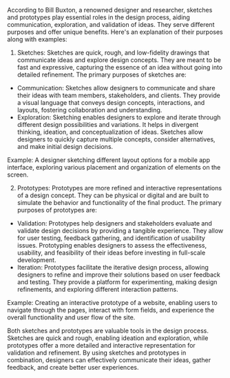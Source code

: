 According to Bill Buxton, a renowned designer and researcher, sketches and prototypes play essential roles in the design process, aiding communication, exploration, and validation of ideas. They serve different purposes and offer unique benefits. Here's an explanation of their purposes along with examples:

1. Sketches: Sketches are quick, rough, and low-fidelity drawings that communicate ideas and explore design concepts. They are meant to be fast and expressive, capturing the essence of an idea without going into detailed refinement. The primary purposes of sketches are:

- Communication: Sketches allow designers to communicate and share their ideas with team members, stakeholders, and clients. They provide a visual language that conveys design concepts, interactions, and layouts, fostering collaboration and understanding.
- Exploration: Sketching enables designers to explore and iterate through different design possibilities and variations. It helps in divergent thinking, ideation, and conceptualization of ideas. Sketches allow designers to quickly capture multiple concepts, consider alternatives, and make initial design decisions.

Example: A designer sketching different layout options for a mobile app interface, exploring various placement and organization of elements on the screen.

2. Prototypes: Prototypes are more refined and interactive representations of a design concept. They can be physical or digital and are built to simulate the behavior and functionality of the final product. The primary purposes of prototypes are:

- Validation: Prototypes help designers and stakeholders evaluate and validate design decisions by providing a tangible experience. They allow for user testing, feedback gathering, and identification of usability issues. Prototyping enables designers to assess the effectiveness, usability, and feasibility of their ideas before investing in full-scale development.
- Iteration: Prototypes facilitate the iterative design process, allowing designers to refine and improve their solutions based on user feedback and testing. They provide a platform for experimenting, making design refinements, and exploring different interaction patterns.

Example: Creating an interactive prototype of a website, enabling users to navigate through the pages, interact with form fields, and experience the overall functionality and user flow of the site.

Both sketches and prototypes are valuable tools in the design process. Sketches are quick and rough, enabling ideation and exploration, while prototypes offer a more detailed and interactive representation for validation and refinement. By using sketches and prototypes in combination, designers can effectively communicate their ideas, gather feedback, and create better user experiences.